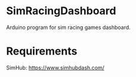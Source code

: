 # SimRacingDashboard
Arduino program for sim racing games dashboard. 

# Requirements
SimHub: https://www.simhubdash.com/
